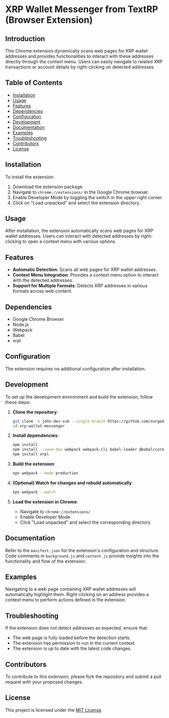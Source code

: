 # XRP Wallet Messenger from TextRP (Browser Extension)

## Introduction
This Chrome extension dynamically scans web pages for XRP wallet addresses and provides functionalities to interact with these addresses directly through the context menu. Users can easily navigate to related XRP transactions or account details by right-clicking on detected addresses.

## Table of Contents
- [Installation](#installation)
- [Usage](#usage)
- [Features](#features)
- [Dependencies](#dependencies)
- [Configuration](#configuration)
- [Development](#development)
- [Documentation](#documentation)
- [Examples](#examples)
- [Troubleshooting](#troubleshooting)
- [Contributors](#contributors)
- [License](#license)

## Installation
To install the extension:

1. Download the extension package.
2. Navigate to `chrome://extensions/` in the Google Chrome browser.
3. Enable Developer Mode by toggling the switch in the upper right corner.
4. Click on "Load unpacked" and select the extension directory.

## Usage
After installation, the extension automatically scans web pages for XRP wallet addresses. Users can interact with detected addresses by right-clicking to open a context menu with various options.

## Features
- **Automatic Detection**: Scans all web pages for XRP wallet addresses.
- **Context Menu Integration**: Provides a context menu option to interact with the detected addresses.
- **Support for Multiple Formats**: Detects XRP addresses in various formats across web content.

## Dependencies
- Google Chrome Browser
- Node.js
- Webpack
- Babel
- xrpl


## Configuration
The extension requires no additional configuration after installation.

## Development
To set up the development environment and build the extension, follow these steps:

1. **Clone the repository**:
    ```sh
    git clone -b john-dev-sub --single-branch https://github.com/xurgedigitallab/xrp-wallet-messenger-extension.git
    cd xrp-wallet-messenger
    ```

2. **Install dependencies**:
    ```sh
    npm install
    npm install --save-dev webpack webpack-cli babel-loader @babel/core @babel/preset-env
    npm install xrpl
    ```

3. **Build the extension**:
    ```sh
    npx webpack --mode production
    ```

4. **(Optional) Watch for changes and rebuild automatically**:
    ```sh
    npx webpack --watch
    ```

5. **Load the extension in Chrome**:
    - Navigate to `chrome://extensions/`
    - Enable Developer Mode
    - Click "Load unpacked" and select the corresponding directory

## Documentation
Refer to the `manifest.json` for the extension's configuration and structure. Code comments in `background.js` and `content.js` provide insights into the functionality and flow of the extension.

## Examples
Navigating to a web page containing XRP wallet addresses will automatically highlight them. Right-clicking on an address provides a context menu to perform actions defined in the extension.

## Troubleshooting
If the extension does not detect addresses as expected, ensure that:

- The web page is fully loaded before the detection starts.
- The extension has permission to run in the current context.
- The extension is up to date with the latest code changes.

## Contributors
To contribute to this extension, please fork the repository and submit a pull request with your proposed changes.

## License
This project is licensed under the [MIT License](LICENSE).
